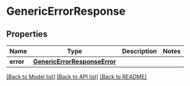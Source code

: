 # GenericErrorResponse

## Properties
Name | Type | Description | Notes
------------ | ------------- | ------------- | -------------
**error** | [**GenericErrorResponseError**](GenericErrorResponseError.md) |  | 

[[Back to Model list]](../README.md#documentation-for-models) [[Back to API list]](../README.md#documentation-for-api-endpoints) [[Back to README]](../README.md)

